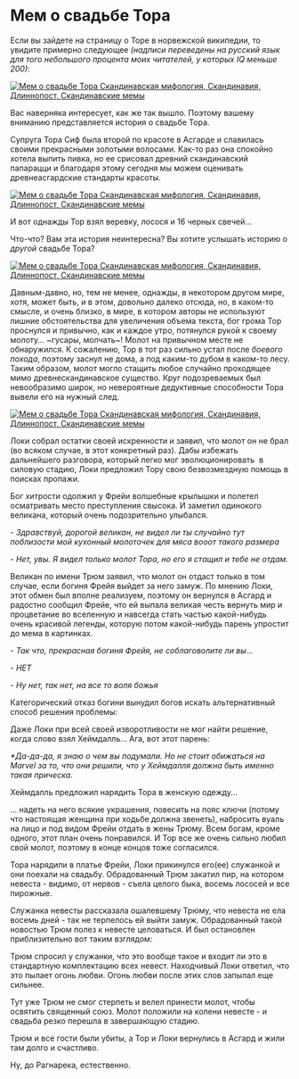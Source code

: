 # Мем о свадьбе Тора

Если вы зайдете на страницу о Торе в норвежской википедии, то увидите примерно следующее _(надписи переведены на русский язык для того небольшого процента моих читателей, у которых IQ меньше 200)_:

[![Мем о свадьбе Тора Скандинавская мифология, Скандинавия, Длиннопост, Скандинавские мемы](https://cs11.pikabu.ru/post_img/2018/05/26/8/1527339499117459636.png)](https://cs11.pikabu.ru/post_img/2018/05/26/8/1527339499117459636.png)

Вас наверняка интересует, как же так вышло. Поэтому вашему вниманию представляется история о свадьбе Тора.

Супруга Тора Сиф была второй по красоте в Асгарде и славилась своими прекрасными золотыми волосами. Как-то раз она спокойно хотела выпить пивка, но ее срисовал древний скандинавский папарацци и благодаря этому сегодня мы можем оценивать древнеасгардские стандарты красоты.

[![Мем о свадьбе Тора Скандинавская мифология, Скандинавия, Длиннопост, Скандинавские мемы](https://cs10.pikabu.ru/post_img/2018/05/26/8/1527339571194246807.png)](https://cs10.pikabu.ru/post_img/2018/05/26/8/1527339571194246807.png)

И вот однажды Тор взял веревку, лосося и 16 черных свечей…

Что-что? Вам эта история неинтересна? Вы хотите услышать историю о _другой_ свадьбе Тора?

[![Мем о свадьбе Тора Скандинавская мифология, Скандинавия, Длиннопост, Скандинавские мемы](https://cs10.pikabu.ru/post_img/big/2018/05/26/8/152733960418757611.png)](https://cs10.pikabu.ru/post_img/big/2018/05/26/8/152733960418757611.png)

Давным-давно, но, тем не менее, однажды, в некотором другом мире, хотя, может быть, и в этом, довольно далеко отсюда, но, в каком-то смысле, и очень близко, в мире, в котором авторы не используют лишние обстоятельства для увеличения объема текста, бог грома Тор проснулся и привычно, как и каждое утро, потянулся рукой к своему молоту… ~гусары, молчать~! Молот на привычном месте не обнаружился. К сожалению, Тор в тот раз сильно устал после _боевого похода_, поэтому заснул не дома, а под каким-то дубом в каком-то лесу. Таким образом, молот могло стащить любое случайно проходящее мимо древнескандинавское существо. Круг подозреваемых был невообразимо широк, но невероятные дедуктивные способности Тора вывели его на нужный след.

[![Мем о свадьбе Тора Скандинавская мифология, Скандинавия, Длиннопост, Скандинавские мемы](https://cs9.pikabu.ru/post_img/big/2018/05/26/8/1527339663113728499.png)](https://cs9.pikabu.ru/post_img/big/2018/05/26/8/1527339663113728499.png)

Локи собрал остатки своей искренности и заявил, что молот он не брал (во всяком случае, в этот конкретный раз). Дабы избежать дальнейшего разговора, который легко мог эволюционировать  в силовую стадию, Локи предложил Тору свою безвозмездную помощь в поисках пропажи.

Бог хитрости одолжил у Фрейи волшебные крылышки и полетел осматривать место преступления свысока. И заметил одинокого великана, который очень подозрительно улыбался.

_\- Здравствуй, дорогой великан, не видел ли ты случайно тут поблизости мой кухонный молоточек для мяса вооот такого размера_

_\- Нет, увы. Я видел только молот Тора, но его я стащил и тебе не отдам._

Великан по имени Трюм заявил, что молот он отдаст только в том случае, если богиня Фрейя выйдет за него замуж. По мнению Локи, этот обмен был вполне реализуем, поэтому он вернулся в Асгард и радостно сообщил Фрейе, что ей выпала великая честь вернуть мир и процветание во вселенную и навсегда стать частью какой-нибудь очень красивой легенды, которую потом какой-нибудь парень упростит до мема в картинках.

_\- Так что, прекрасная богиня Фрейя, не соблаговолите ли вы..._

_\- НЕТ_

_\- Ну нет, так нет, на все то воля божья_

Категорический отказ богини вынудил богов искать альтернативный способ решения проблемы:

[](https://cs7.pikabu.ru/post_img/big/2018/05/26/8/1527339775156699786.png)

Даже Локи при всей своей изворотливости не мог найти решение, когда слово взял Хеймдалль… Ага, вот этот парень:

[](https://cs11.pikabu.ru/post_img/big/2018/05/26/8/1527339892159497239.png)

_\*Да-да-да, я знаю о чем вы подумали. Но не стоит обижаться на Marvel за то, что они решили, что у Хеймдалля должна быть именно такая прическа._

Хеймдалль предложил нарядить Тора в женскую одежду...

[](https://cs8.pikabu.ru/post_img/big/2018/05/26/8/1527339925167332966.png)

… надеть на него всякие украшения, повесить на пояс ключи (потому что настоящая женщина при ходьбе должна звенеть), набросить вуаль на лицо и под видом Фрейи отдать в жены Трюму. Всем богам, кроме одного, этот план очень понравился. И Тор все же очень сильно любил свой молот, поэтому в конце концов тоже согласился.

Тора нарядили в платье Фрейи, Локи прикинулся его(ее) служанкой и они поехали на свадьбу. Обрадованный Трюм закатил пир, на котором невеста - видимо, от нервов - съела целого быка, восемь лососей и все пирожные.

[](https://cs10.pikabu.ru/post_img/2018/05/26/8/1527339959141561151.png)

Служанка невесты рассказала ошалевшему Трюму, что невеста не ела восемь дней - так не терпелось ей выйти замуж. Обрадованный такой новостью Трюм полез к невесте целоваться. И был остановлен приблизительно вот таким взглядом:

[](https://cs7.pikabu.ru/post_img/big/2018/05/26/8/1527340002119055470.png)

Трюм спросил у служанки, что это вообще такое и входит ли это в стандартную комплектацию всех невест. Находчивый Локи ответил, что это пылает огонь любви. Огонь любви после этих слов запылал еще сильнее.

Тут уже Трюм не смог стерпеть и велел принести молот, чтобы освятить священный союз. Молот положили на колени невесте - и свадьба резко перешла в завершающую стадию.

[](https://cs11.pikabu.ru/post_img/big/2018/05/26/8/1527340029167668714.png)

Трюм и все гости были убиты, а Тор и Локи вернулись в Асгард и жили там долго и счастливо.

Ну, до Рагнарека, естественно.
